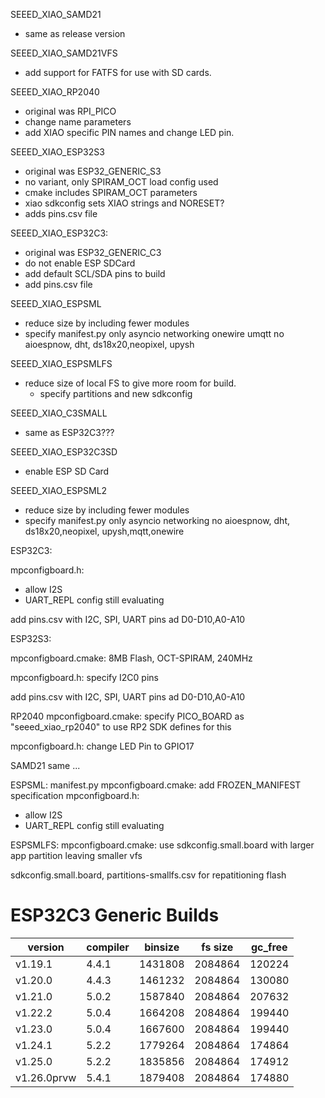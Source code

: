 SEEED_XIAO_SAMD21
+ same as release version

SEEED_XIAO_SAMD21VFS
+ add support for FATFS for use with SD cards.

SEEED_XIAO_RP2040
+ original was RPI_PICO
+ change name parameters
+ add XIAO specific PIN names and change LED pin.

SEEED_XIAO_ESP32S3
+ original was ESP32_GENERIC_S3
+ no variant, only SPIRAM_OCT load config used
+ cmake includes SPIRAM_OCT parameters
+ xiao sdkconfig sets XIAO strings and NORESET?
+ adds pins.csv file


SEEED_XIAO_ESP32C3:
+ original was ESP32_GENERIC_C3
+ do not enable ESP SDCard
+ add default SCL/SDA pins to build
+ add pins.csv file

SEEED_XIAO_ESPSML
+ reduce size by including fewer modules
+ specify manifest.py only asyncio networking onewire umqtt
    no aioespnow, dht, ds18x20,neopixel, upysh

SEEED_XIAO_ESPSMLFS
+ reduce size of local FS to give more room for build.
   + specify partitions and new sdkconfig

SEEED_XIAO_C3SMALL
+ same as ESP32C3???

SEEED_XIAO_ESP32C3SD
+ enable ESP SD Card

SEEED_XIAO_ESPSML2
+ reduce size by including fewer modules
+ specify manifest.py only asyncio networking
    no aioespnow, dht, ds18x20,neopixel, upysh,mqtt,onewire



ESP32C3:

mpconfigboard.h:

+ allow I2S
+ UART_REPL config still evaluating

add pins.csv with I2C, SPI, UART pins ad D0-D10,A0-A10



ESP32S3:

mpconfigboard.cmake:
   8MB Flash, OCT-SPIRAM, 240MHz

mpconfigboard.h:
   specify I2C0 pins
   
add pins.csv with I2C, SPI, UART pins ad D0-D10,A0-A10



RP2040
mpconfigboard.cmake:
  specify PICO_BOARD as "seeed_xiao_rp2040" to use RP2 SDK defines for this 
  
mpconfigboard.h:
  change LED Pin to GPIO17
  
SAMD21 same ...

ESPSML:
manifest.py
mpconfigboard.cmake:
  add FROZEN_MANIFEST specification
mpconfigboard.h:

+ allow I2S
+ UART_REPL config still evaluating

ESPSMLFS:
mpconfigboard.cmake: 
   use sdkconfig.small.board with larger app partition leaving smaller vfs
   
sdkconfig.small.board, partitions-smallfs.csv for repatitioning flash


# ESP32C3 Generic Builds #
| version | compiler | binsize | fs size | gc_free |
|---|---|---|---|---|
| v1.19.1 | 4.4.1 | 1431808 | 2084864 | 120224 |
| v1.20.0 | 4.4.3 | 1461232 | 2084864 | 130080 |
| v1.21.0 | 5.0.2 | 1587840 | 2084864 | 207632 |
| v1.22.2 | 5.0.4 | 1664208 | 2084864 | 199440 |
| v1.23.0 | 5.0.4 | 1667600 | 2084864 | 199440 |
| v1.24.1 | 5.2.2 | 1779264 | 2084864 | 174864 |
| v1.25.0 | 5.2.2 | 1835856 | 2084864 | 174912 |
| v1.26.0prvw | 5.4.1 | 1879408 | 2084864 | 174880 |
